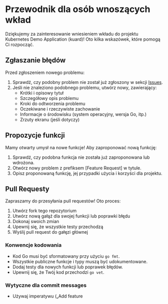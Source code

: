 # Przewodnik dla osób wnoszących wkład

Dziękujemy za zainteresowanie wniesieniem wkładu do projektu Kubernetes Demo Application (kuard)! Oto kilka wskazówek, które pomogą Ci rozpocząć.

## Zgłaszanie błędów

Przed zgłoszeniem nowego problemu:

1. Sprawdź, czy podobny problem nie został już zgłoszony w sekcji [Issues](https://github.com/yourusername/kuard/issues).
2. Jeśli nie znaleziono podobnego problemu, utwórz nowy, zawierający:
   - Krótki i opisowy tytuł
   - Szczegółowy opis problemu
   - Kroki do odtworzenia problemu
   - Oczekiwane i rzeczywiste zachowanie
   - Informacje o środowisku (system operacyjny, wersja Go, itp.)
   - Zrzuty ekranu (jeśli dotyczy)

## Propozycje funkcji

Mamy otwarty umysł na nowe funkcje! Aby zaproponować nową funkcję:

1. Sprawdź, czy podobna funkcja nie została już zaproponowana lub wdrożona.
2. Otwórz nowy problem z prefiksem [Feature Request] w tytule.
3. Opisz proponowaną funkcję, jej przypadki użycia i korzyści dla projektu.

## Pull Requesty

Zapraszamy do przesyłania pull requestów! Oto proces:

1. Utwórz fork tego repozytorium
2. Utwórz nową gałąź dla swojej funkcji lub poprawki błędu
3. Dokonaj swoich zmian
4. Upewnij się, że wszystkie testy przechodzą
5. Wyślij pull request do gałęzi głównej

### Konwencje kodowania

- Kod Go musi być sformatowany przy użyciu `go fmt`.
- Wszystkie publiczne funkcje i typy muszą być udokumentowane.
- Dodaj testy dla nowych funkcji lub poprawek błędów.
- Upewnij się, że Twój kod przechodzi `go vet`.

### Wytyczne dla commit messages

- Używaj imperatywu („Add feature
